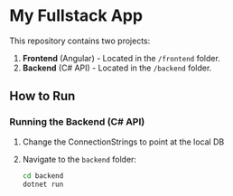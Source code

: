 # My Fullstack App

This repository contains two projects:

1. **Frontend** (Angular) - Located in the `/frontend` folder.
2. **Backend** (C# API) - Located in the `/backend` folder.

## How to Run

### Running the Backend (C# API)

1. Change the ConnectionStrings to point at the local DB 

2. Navigate to the `backend` folder:
   ```bash
   cd backend
   dotnet run
